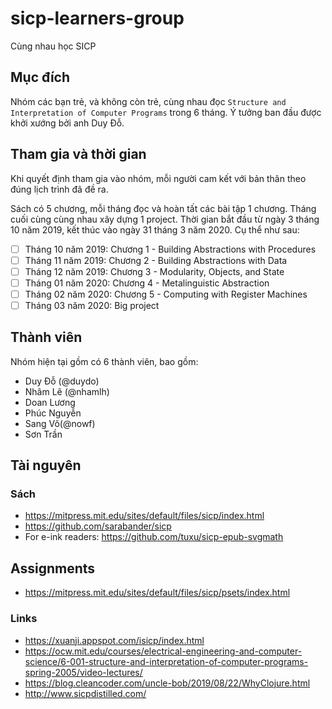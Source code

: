 # sicp-learners-group
Cùng nhau học SICP

## Mục đích
Nhóm các bạn trẻ, và không còn trẻ, cùng nhau đọc `Structure and Interpretation of Computer Programs` trong 6 tháng. Ý tưởng ban đầu được khởi xướng bởi anh Duy Đỗ.

## Tham gia và thời gian
Khi quyết định tham gia vào nhóm, mỗi người cam kết với bản thân theo đúng lịch trình đã đề ra.

Sách có 5 chương, mỗi tháng đọc và hoàn tất các bài tập 1 chương. Tháng cuối cùng cùng nhau xây dựng 1 project. Thời gian bắt đầu từ ngày 3 tháng 10 năm 2019, kết thúc vào ngày 31 tháng 3 năm 2020. Cụ thể như sau:
- [ ] Tháng 10 năm 2019: Chương 1 - Building Abstractions with Procedures
- [ ] Tháng 11 năm 2019: Chương 2 - Building Abstractions with Data
- [ ] Tháng 12 năm 2019: Chương 3 - Modularity, Objects, and State
- [ ] Tháng 01 năm 2020: Chương 4 - Metalinguistic Abstraction
- [ ] Tháng 02 năm 2020: Chương 5 - Computing with Register Machines
- [ ] Tháng 03 năm 2020: Big project

## Thành viên
Nhóm hiện tại gồm có 6 thành viên, bao gồm:
- Duy Đỗ (@duydo)
- Nhâm Lê (@nhamlh)
- Doan Lương
- Phúc Nguyễn
- Sang Võ(@nowf)
- Sơn Trần

## Tài nguyên

### Sách
- https://mitpress.mit.edu/sites/default/files/sicp/index.html
- https://github.com/sarabander/sicp
- For e-ink readers: https://github.com/tuxu/sicp-epub-svgmath

## Assignments
- https://mitpress.mit.edu/sites/default/files/sicp/psets/index.html

### Links
- https://xuanji.appspot.com/isicp/index.html
- https://ocw.mit.edu/courses/electrical-engineering-and-computer-science/6-001-structure-and-interpretation-of-computer-programs-spring-2005/video-lectures/
- https://blog.cleancoder.com/uncle-bob/2019/08/22/WhyClojure.html
- http://www.sicpdistilled.com/
